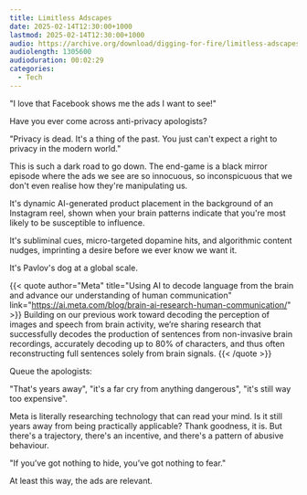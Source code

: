 ```yaml
---
title: Limitless Adscapes
date: 2025-02-14T12:30:00+1000
lastmod: 2025-02-14T12:30:00+1000
audio: https://archive.org/download/digging-for-fire/limitless-adscapes.mp3
audiolength: 1305600
audioduration: 00:02:29
categories:
  - Tech
---
```


"I love that Facebook shows me the ads I want to see!"

Have you ever come across anti-privacy apologists?

"Privacy is dead. It's a thing of the past. You just can't expect a right to privacy in the modern world."

This is such a dark road to go down. The end-game is a black mirror episode where the ads we see are so innocuous, so inconspicuous that we don't even realise how they're manipulating us.

It's dynamic AI-generated product placement in the background of an Instagram reel, shown when your brain patterns indicate that you're most likely to be susceptible to influence.

It's subliminal cues, micro-targeted dopamine hits, and algorithmic content nudges, imprinting a desire before we ever know we want it.

It's Pavlov's dog at a global scale.

{{< quote author="Meta" title="Using AI to decode language from the brain and advance our understanding of human communication" link="https://ai.meta.com/blog/brain-ai-research-human-communication/" >}}
Building on our previous work toward decoding the perception of images and speech from brain activity, we’re sharing research that successfully decodes the production of sentences from non-invasive brain recordings, accurately decoding up to 80% of characters, and thus often reconstructing full sentences solely from brain signals.
{{< /quote >}}

Queue the apologists:

"That's years away", "it's a far cry from anything dangerous", "it's still way too expensive".

Meta is literally researching technology that can read your mind. Is it still years away from being practically applicable? Thank goodness, it is. But there's a trajectory, there's an incentive, and there's a pattern of abusive behaviour.

"If you’ve got nothing to hide, you’ve got nothing to fear."

At least this way, the ads are relevant.